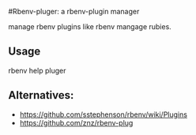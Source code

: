 #Rbenv-pluger: a rbenv-plugin manager

manage rbenv plugins like rbenv mangage rubies.

## Usage

rbenv help pluger

## Alternatives:

* https://github.com/sstephenson/rbenv/wiki/Plugins
* https://github.com/znz/rbenv-plug
